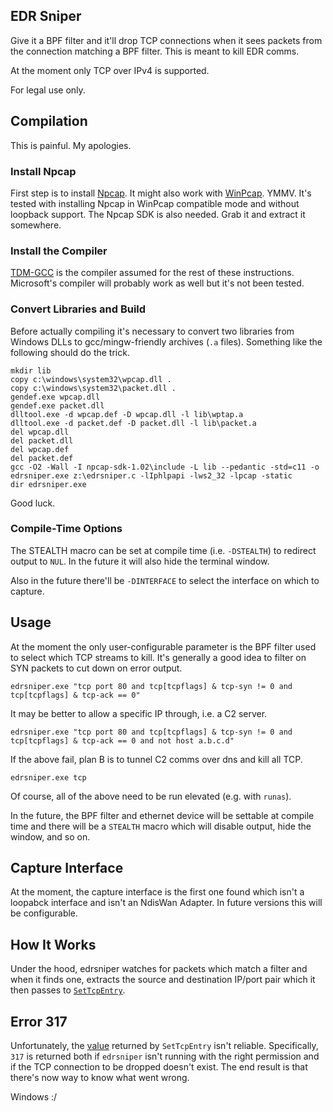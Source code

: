 EDR Sniper
----------
Give it a BPF filter and it'll drop TCP connections when it sees packets from
the connection matching a BPF filter.  This is meant to kill EDR comms.

At the moment only TCP over IPv4 is supported.

For legal use only.

Compilation
------------
This is painful.  My apologies.

### Install Npcap
First step is to install [Npcap](https://nmap.org/npcap/).  It might also work
with [WinPcap](https://www.winpcap.org/).  YMMV.  It's tested with installing
Npcap in WinPcap compatible mode and without loopback support.  The Npcap SDK
is also needed.  Grab it and extract it somewhere.

### Install the Compiler
[TDM-GCC](http://tdm-gcc.tdragon.net/download) is the compiler assumed for the
rest of these instructions.  Microsoft's compiler will probably work as well
but it's not been tested.

### Convert Libraries and Build
Before actually compiling it's necessary to convert two libraries from Windows
DLLs to gcc/mingw-friendly archives (`.a` files).  Something like the following
should do the trick.

```batch
mkdir lib
copy c:\windows\system32\wpcap.dll .
copy c:\windows\system32\packet.dll .
gendef.exe wpcap.dll
gendef.exe packet.dll
dlltool.exe -d wpcap.def -D wpcap.dll -l lib\wptap.a
dlltool.exe -d packet.def -D packet.dll -l lib\packet.a
del wpcap.dll
del packet.dll
del wpcap.def
del packet.def
gcc -O2 -Wall -I npcap-sdk-1.02\include -L lib --pedantic -std=c11 -o edrsniper.exe z:\edrsniper.c -lIphlpapi -lws2_32 -lpcap -static
dir edrsniper.exe
```

Good luck.

### Compile-Time Options
The STEALTH macro can be set at compile time (i.e. `-DSTEALTH`) to redirect
output to `NUL`.  In the future it will also hide the terminal window.

Also in the future there'll be `-DINTERFACE` to select the interface on which
to capture.

Usage
-----
At the moment the only user-configurable parameter is the BPF filter used to
select which TCP streams to kill.  It's generally a good idea to filter on
SYN packets to cut down on error output.

```batch
edrsniper.exe "tcp port 80 and tcp[tcpflags] & tcp-syn != 0 and tcp[tcpflags] & tcp-ack == 0"
```

It may be better to allow a specific IP through, i.e. a C2 server.

```batch
edrsniper.exe "tcp port 80 and tcp[tcpflags] & tcp-syn != 0 and tcp[tcpflags] & tcp-ack == 0 and not host a.b.c.d"
```

If the above fail, plan B is to tunnel C2 comms over dns and kill all TCP.

```batch
edrsniper.exe tcp
```

Of course, all of the above need to be run elevated (e.g. with `runas`).

In the future, the BPF filter and ethernet device will be settable at compile
time and there will be a `STEALTH` macro which will disable output, hide the
window, and so on.

Capture Interface
-----------------
At the moment, the capture interface is the first one found which isn't a
loopabck interface and isn't an NdisWan Adapter.  In future versions this will
be configurable.

How It Works
------------
Under the hood, edrsniper watches for packets which match a filter and when it
finds one, extracts the source and destination IP/port pair which it then
passes to [`SetTcpEntry`](https://docs.microsoft.com/en-us/windows/desktop/api/iphlpapi/nf-iphlpapi-settcpentry).

Error 317
---------
Unfortunately, the [value](https://docs.microsoft.com/en-us/windows/desktop/api/iphlpapi/nf-iphlpapi-settcpentry#return-value)
returned by `SetTcpEntry` isn't reliable.  Specifically, `317` is returned both
if `edrsniper` isn't running with the right permission and if the TCP
connection to be dropped doesn't exist.  The end result is that there's now way
to know what went wrong.

Windows :/
